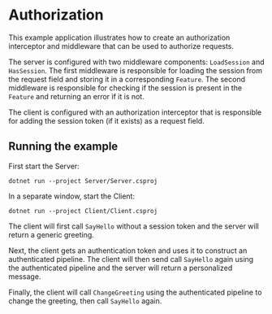 # Authorization

This example application illustrates how to create an authorization interceptor and middleware that can be used
to authorize requests.

The server is configured with two middleware components: `LoadSession` and `HasSession`. The first middleware is
responsible for loading the session from the request field and storing it in a corresponding `Feature`. The second
middleware is responsible for checking if the session is present in the `Feature` and returning an error if it is not.

The client is configured with an authorization interceptor that is responsible for adding the session
token (if it exists) as a request field.

## Running the example

First start the Server:

```shell
dotnet run --project Server/Server.csproj
```

In a separate window, start the Client:

```shell
dotnet run --project Client/Client.csproj
```

The client will first call `SayHello` without a session token and the server will return a generic greeting.

Next, the client gets an authentication token and uses it to construct an authenticated pipeline. The client will
then send call `SayHello` again using the authenticated pipeline and the server will return a personalized message.

Finally, the client will call `ChangeGreeting` using the authenticated pipeline to change the greeting, then
call `SayHello` again.
